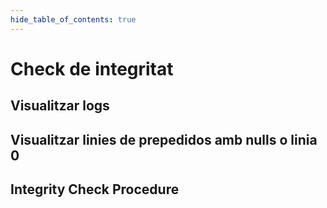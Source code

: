 ```yaml
--- 
hide_table_of_contents: true
---
```

# Check de integritat

## Visualitzar logs

<SqlViewer file="puignau/CRM/integrity_check/view_logs_and_helper_queries.sql"/>

## Visualitzar linies de prepedidos amb nulls o linia 0

<SqlViewer file="puignau/CRM/integrity_check/view_preped_lines_without_pedido.sql"/>

## Integrity Check Procedure

<SqlViewer file="puignau/CRM/integrity_check/pers_check_prepedido_integrity.sql"/>
